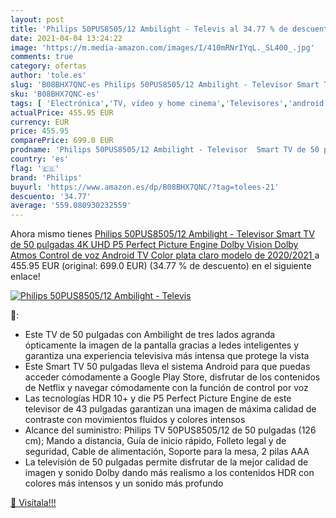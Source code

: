 ```yaml
---
layout: post
title: 'Philips 50PUS8505/12 Ambilight - Televis al 34.77 % de descuento'
date: 2021-04-04 13:24:22
image: 'https://m.media-amazon.com/images/I/410mRNrIYqL._SL400_.jpg'
comments: true
category: ofertas
author: 'tole.es'
slug: 'B08BHX7QNC-es Philips 50PUS8505/12 Ambilight - Televisor Smart TV de 50...'
sku: 'B08BHX7QNC-es'
tags: [ 'Electrónica','TV, vídeo y home cinema','Televisores','android','philips', ]
actualPrice: 455.95 EUR
currency: EUR
price: 455.95
comparePrice: 699.0 EUR
prodname: 'Philips 50PUS8505/12 Ambilight - Televisor  Smart TV de 50 pulgadas  4K UHD  P5 Perfect Picture Engine  Dolby Vision  Dolby Atmos  Control de voz  Android TV   Color plata claro  modelo de 2020/2021 '
country: 'es'
flag: '🇪🇸'
brand: 'Philips'
buyurl: 'https://www.amazon.es/dp/B08BHX7QNC/?tag=tolees-21'
descuento: '34.77'
average: '559.080930232559'
---
```


Ahora mismo tienes [Philips 50PUS8505/12 Ambilight - Televisor  Smart TV de 50 pulgadas  4K UHD  P5 Perfect Picture Engine  Dolby Vision  Dolby Atmos  Control de voz  Android TV   Color plata claro  modelo de 2020/2021 ](https://www.amazon.es/dp/B08BHX7QNC/?tag=tolees-21) a 455.95 EUR (original: 699.0 EUR) (34.77 %  de descuento) en el siguiente enlace!

[![Philips 50PUS8505/12 Ambilight - Televis](https://m.media-amazon.com/images/I/410mRNrIYqL._SL400_.jpg)](https://www.amazon.es/dp/B08BHX7QNC/?tag=tolees-21)

🔎:

- Este TV de 50 pulgadas con Ambilight de tres lados agranda ópticamente la imagen de la pantalla gracias a ledes inteligentes y garantiza una experiencia televisiva más intensa que protege la vista
- Este Smart TV 50 pulgadas lleva el sistema Android para que puedas acceder cómodamente a Google Play Store, disfrutar de los contenidos de Netflix y navegar cómodamente con la función de control por voz
- Las tecnologías HDR 10+ y die P5 Perfect Picture Engine de este televisor de 43 pulgadas garantizan una imagen de máxima calidad de contraste con movimientos fluidos y colores intensos
- Alcance del suministro: Philips TV 50PUS8505/12 de 50 pulgadas (126 cm); Mando a distancia, Guía de inicio rápido, Folleto legal y de seguridad, Cable de alimentación, Soporte para la mesa, 2 pilas AAA
- La televisión de 50 pulgadas permite disfrutar de la mejor calidad de imagen y sonido Dolby dando más realismo a los contenidos HDR con colores más intensos y un sonido más profundo

[🛒 Visítala!!!](https://www.amazon.es/dp/B08BHX7QNC/?tag=tolees-21)
